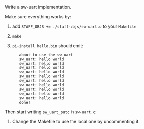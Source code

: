 Write a sw-uart implementation.

Make sure everything works by:
  1. add `STAFF_OBJS += ./staff-objs/sw-uart.o` to your `Makefile`
  2. `make`
  3. `pi-install hello.bin` should emit:

            about to use the sw-uart
            sw_uart: hello world
            sw_uart: hello world
            sw_uart: hello world
            sw_uart: hello world
            sw_uart: hello world
            sw_uart: hello world
            sw_uart: hello world
            sw_uart: hello world
            sw_uart: hello world
            sw_uart: hello world
            done!

Then start writing `sw_uart_putc` in `sw-uart.c`:
  1. Change the Makefile to use the local one by uncommenting it.

